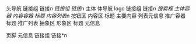 头导航
    链接组
        链接*n
    链接组
        链接*n
主体
    体导航
        logo
        链接组
            链接*n
        搜索框
    主体容器
        内容容器
            标题
            内容列表*n
                按钮区
                内容区
                    标题
                    主要内容
                    列表元信息
        推广容器
            标题
            推广列表
                抽象区
                形象区
                    标题
                    元信息

页脚
    元信息
    链接组
        链接*n